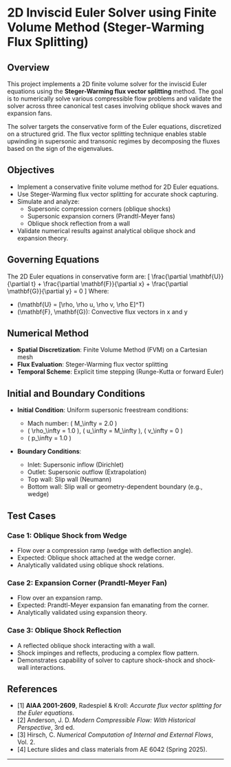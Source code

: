 # 2D Inviscid Euler Solver using Finite Volume Method (Steger-Warming Flux Splitting)

## Overview

This project implements a 2D finite volume solver for the inviscid Euler equations using the **Steger-Warming flux vector splitting** method. The goal is to numerically solve various compressible flow problems and validate the solver across three canonical test cases involving oblique shock waves and expansion fans.

The solver targets the conservative form of the Euler equations, discretized on a structured grid. The flux vector splitting technique enables stable upwinding in supersonic and transonic regimes by decomposing the fluxes based on the sign of the eigenvalues.

## Objectives

- Implement a conservative finite volume method for 2D Euler equations.
- Use Steger-Warming flux vector splitting for accurate shock capturing.
- Simulate and analyze:
  - Supersonic compression corners (oblique shocks)
  - Supersonic expansion corners (Prandtl-Meyer fans)
  - Oblique shock reflection from a wall
- Validate numerical results against analytical oblique shock and expansion theory.

## Governing Equations

The 2D Euler equations in conservative form are:
\[
\frac{\partial \mathbf{U}}{\partial t} + \frac{\partial \mathbf{F}}{\partial x} + \frac{\partial \mathbf{G}}{\partial y} = 0
\]
Where:
- \(\mathbf{U} = [\rho, \rho u, \rho v, \rho E]^T\)
- \(\mathbf{F}, \mathbf{G}\): Convective flux vectors in x and y

## Numerical Method

- **Spatial Discretization**: Finite Volume Method (FVM) on a Cartesian mesh
- **Flux Evaluation**: Steger-Warming flux vector splitting
- **Temporal Scheme**: Explicit time stepping (Runge-Kutta or forward Euler)

## Initial and Boundary Conditions

- **Initial Condition**: Uniform supersonic freestream conditions:
  - Mach number: \( M_\infty = 2.0 \)
  - \( \rho_\infty = 1.0 \), \( u_\infty = M_\infty \), \( v_\infty = 0 \)
  - \( p_\infty = 1.0 \)

- **Boundary Conditions**:
  - Inlet: Supersonic inflow (Dirichlet)
  - Outlet: Supersonic outflow (Extrapolation)
  - Top wall: Slip wall (Neumann)
  - Bottom wall: Slip wall or geometry-dependent boundary (e.g., wedge)

## Test Cases

### Case 1: Oblique Shock from Wedge

- Flow over a compression ramp (wedge with deflection angle).
- Expected: Oblique shock attached at the wedge corner.
- Analytically validated using oblique shock relations.

### Case 2: Expansion Corner (Prandtl-Meyer Fan)

- Flow over an expansion ramp.
- Expected: Prandtl-Meyer expansion fan emanating from the corner.
- Analytically validated using expansion theory.

### Case 3: Oblique Shock Reflection

- A reflected oblique shock interacting with a wall.
- Shock impinges and reflects, producing a complex flow pattern.
- Demonstrates capability of solver to capture shock-shock and shock-wall interactions.

## References

- [1] **AIAA 2001-2609**, Radespiel & Kroll: *Accurate flux vector splitting for the Euler equations*.
- [2] Anderson, J. D. *Modern Compressible Flow: With Historical Perspective*, 3rd ed.
- [3] Hirsch, C. *Numerical Computation of Internal and External Flows*, Vol. 2.
- [4] Lecture slides and class materials from AE 6042 (Spring 2025).

---
